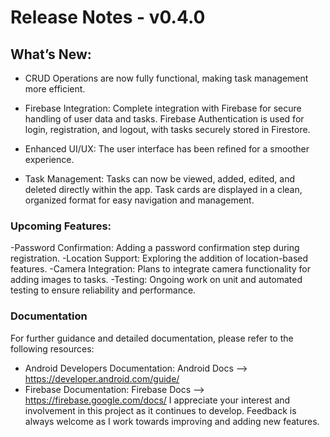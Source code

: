 # Release Notes - v0.4.0
## What’s New:
- CRUD Operations are now fully functional, making task management more efficient.

- Firebase Integration: Complete integration with Firebase for secure handling of user data and tasks. Firebase Authentication is used for login, registration, and logout, with tasks securely stored in Firestore.

- Enhanced UI/UX: The user interface has been refined for a smoother experience.

- Task Management: Tasks can now be viewed, added, edited, and deleted directly within the app. Task cards are displayed in a clean, organized format for easy navigation and management.

### Upcoming Features:
-Password Confirmation: Adding a password confirmation step during registration.
-Location Support: Exploring the addition of location-based features.
-Camera Integration: Plans to integrate camera functionality for adding images to tasks.
-Testing: Ongoing work on unit and automated testing to ensure reliability and performance.

### Documentation
For further guidance and detailed documentation, please refer to the following resources:

- Android Developers Documentation: Android Docs --> https://developer.android.com/guide/
- Firebase Documentation: Firebase Docs --> https://firebase.google.com/docs/
I appreciate your interest and involvement in this project as it continues to develop. Feedback is always welcome as I work towards improving and adding new features.


